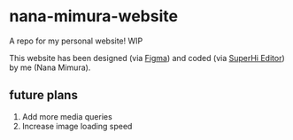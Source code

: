 # nana-mimura-website
A repo for my personal website! WIP

This website has been designed (via [Figma](https://www.figma.com/file/xVuzropjUN1O7zcc9IRnfi/nana-mimura)) and coded (via [SuperHi Editor](https://subeditor.superhi.com/)) by me (Nana Mimura).

## future plans
1. Add more media queries
2. Increase image loading speed
